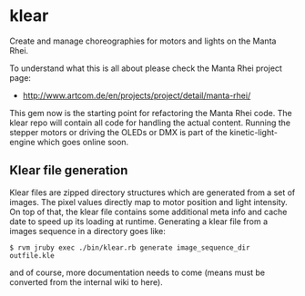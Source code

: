 klear
=====

Create and manage choreographies for motors and lights on the Manta Rhei.

To understand what this is all about please check the Manta Rhei project page:

 - http://www.artcom.de/en/projects/project/detail/manta-rhei/

This gem now is the starting point for refactoring the Manta Rhei code. The klear repo will contain all code for handling the actual content. Running the stepper motors or driving the OLEDs or DMX is part of the kinetic-light-engine which goes online soon.
 
Klear file generation
---------------------

Klear files are zipped directory structures which are generated from a set of images. The pixel values directly map to motor position and light intensity. On top of that, the klear file contains some additional meta info and cache date to speed up its loading at runtime. Generating a klear file from a images sequence in a directory goes like:

    $ rvm jruby exec ./bin/klear.rb generate image_sequence_dir outfile.kle
    
and of course, more documentation needs to come (means must be converted from the internal wiki to here).
